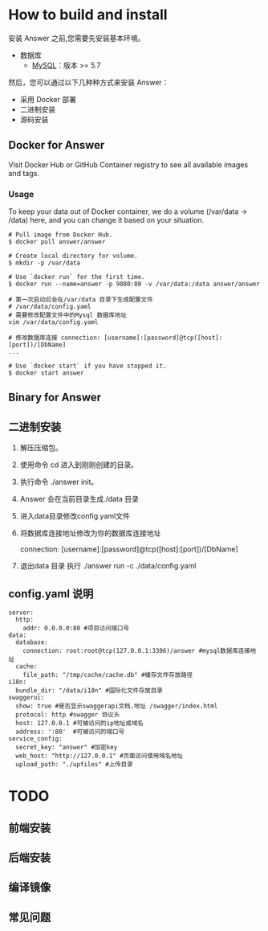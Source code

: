 # How to build and install

安装 Answer 之前,您需要先安装基本环境。
 - 数据库
     - [MySQL](http://dev.mysql.com)：版本 >= 5.7

然后，您可以通过以下几种种方式来安装 Answer：

 - 采用 Docker 部署
 - 二进制安装
 - 源码安装

## Docker for Answer
Visit Docker Hub or GitHub Container registry to see all available images and tags.

### Usage
To keep your data out of Docker container, we do a volume (/var/data -> /data) here, and you can change it based on your situation.

```
# Pull image from Docker Hub.
$ docker pull answer/answer

# Create local directory for volume.
$ mkdir -p /var/data

# Use `docker run` for the first time.
$ docker run --name=answer -p 9080:80 -v /var/data:/data answer/answer

# 第一次启动后会在/var/data 目录下生成配置文件
# /var/data/config.yaml
# 需要修改配置文件中的Mysql 数据库地址
vim /var/data/config.yaml

# 修改数据库连接 connection: [username]:[password]@tcp([host]:[port])/[DbName]
...

# Use `docker start` if you have stopped it.
$ docker start answer
```

## Binary for Answer
## 二进制安装

 1. 解压压缩包。
 2. 使用命令 cd 进入到刚刚创建的目录。
 3. 执行命令 ./answer init。
 4. Answer 会在当前目录生成./data 目录
 5. 进入data目录修改config.yaml文件
 6. 将数据库连接地址修改为你的数据库连接地址

     connection: [username]:[password]@tcp([host]:[port])/[DbName]
 7. 退出data 目录 执行 ./answer run -c ./data/config.yaml

## config.yaml 说明

```
server:
  http:
    addr: 0.0.0.0:80 #项目访问端口号
data:
  database:
    connection: root:root@tcp(127.0.0.1:3306)/answer #mysql数据库连接地址
  cache:
    file_path: "/tmp/cache/cache.db" #缓存文件存放路径
i18n:
  bundle_dir: "/data/i18n" #国际化文件存放目录
swaggerui:
  show: true #是否显示swaggerapi文档,地址 /swagger/index.html
  protocol: http #swagger 协议头
  host: 127.0.0.1 #可被访问的ip地址或域名
  address: ':80'  #可被访问的端口号
service_config:
  secret_key: "answer" #加密key
  web_host: "http://127.0.0.1" #页面访问使用域名地址
  upload_path: "./upfiles" #上传目录

```

# TODO
## 前端安装

## 后端安装

## 编译镜像

## 常见问题
